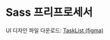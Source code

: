 # Sass 프리프로세서

UI 디자인 파일 다운로드: [TaskList (figma)](https://www.figma.com/file/qbQoxOz0eOlJIFTxgHlSUL/Task-List/duplicate)